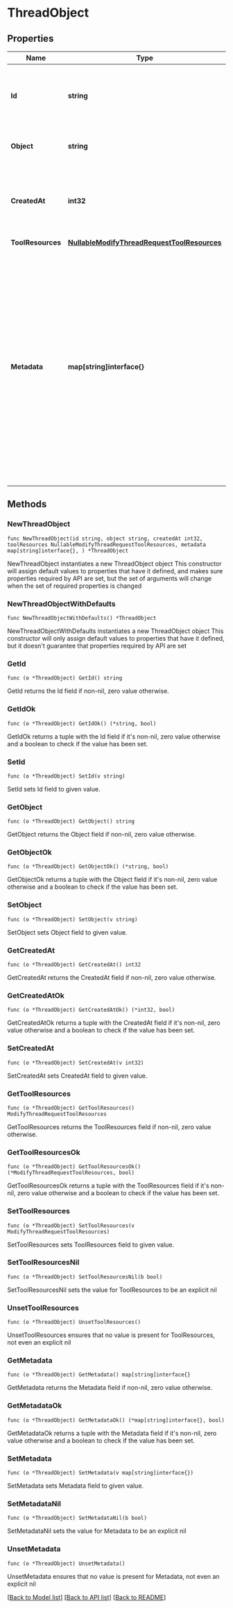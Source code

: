 # ThreadObject

## Properties

Name | Type | Description | Notes
------------ | ------------- | ------------- | -------------
**Id** | **string** | The identifier, which can be referenced in API endpoints. | 
**Object** | **string** | The object type, which is always &#x60;thread&#x60;. | 
**CreatedAt** | **int32** | The Unix timestamp (in seconds) for when the thread was created. | 
**ToolResources** | [**NullableModifyThreadRequestToolResources**](ModifyThreadRequestToolResources.md) |  | 
**Metadata** | **map[string]interface{}** | Set of 16 key-value pairs that can be attached to an object. This can be useful for storing additional information about the object in a structured format. Keys can be a maximum of 64 characters long and values can be a maximum of 512 characters long.  | 

## Methods

### NewThreadObject

`func NewThreadObject(id string, object string, createdAt int32, toolResources NullableModifyThreadRequestToolResources, metadata map[string]interface{}, ) *ThreadObject`

NewThreadObject instantiates a new ThreadObject object
This constructor will assign default values to properties that have it defined,
and makes sure properties required by API are set, but the set of arguments
will change when the set of required properties is changed

### NewThreadObjectWithDefaults

`func NewThreadObjectWithDefaults() *ThreadObject`

NewThreadObjectWithDefaults instantiates a new ThreadObject object
This constructor will only assign default values to properties that have it defined,
but it doesn't guarantee that properties required by API are set

### GetId

`func (o *ThreadObject) GetId() string`

GetId returns the Id field if non-nil, zero value otherwise.

### GetIdOk

`func (o *ThreadObject) GetIdOk() (*string, bool)`

GetIdOk returns a tuple with the Id field if it's non-nil, zero value otherwise
and a boolean to check if the value has been set.

### SetId

`func (o *ThreadObject) SetId(v string)`

SetId sets Id field to given value.


### GetObject

`func (o *ThreadObject) GetObject() string`

GetObject returns the Object field if non-nil, zero value otherwise.

### GetObjectOk

`func (o *ThreadObject) GetObjectOk() (*string, bool)`

GetObjectOk returns a tuple with the Object field if it's non-nil, zero value otherwise
and a boolean to check if the value has been set.

### SetObject

`func (o *ThreadObject) SetObject(v string)`

SetObject sets Object field to given value.


### GetCreatedAt

`func (o *ThreadObject) GetCreatedAt() int32`

GetCreatedAt returns the CreatedAt field if non-nil, zero value otherwise.

### GetCreatedAtOk

`func (o *ThreadObject) GetCreatedAtOk() (*int32, bool)`

GetCreatedAtOk returns a tuple with the CreatedAt field if it's non-nil, zero value otherwise
and a boolean to check if the value has been set.

### SetCreatedAt

`func (o *ThreadObject) SetCreatedAt(v int32)`

SetCreatedAt sets CreatedAt field to given value.


### GetToolResources

`func (o *ThreadObject) GetToolResources() ModifyThreadRequestToolResources`

GetToolResources returns the ToolResources field if non-nil, zero value otherwise.

### GetToolResourcesOk

`func (o *ThreadObject) GetToolResourcesOk() (*ModifyThreadRequestToolResources, bool)`

GetToolResourcesOk returns a tuple with the ToolResources field if it's non-nil, zero value otherwise
and a boolean to check if the value has been set.

### SetToolResources

`func (o *ThreadObject) SetToolResources(v ModifyThreadRequestToolResources)`

SetToolResources sets ToolResources field to given value.


### SetToolResourcesNil

`func (o *ThreadObject) SetToolResourcesNil(b bool)`

 SetToolResourcesNil sets the value for ToolResources to be an explicit nil

### UnsetToolResources
`func (o *ThreadObject) UnsetToolResources()`

UnsetToolResources ensures that no value is present for ToolResources, not even an explicit nil
### GetMetadata

`func (o *ThreadObject) GetMetadata() map[string]interface{}`

GetMetadata returns the Metadata field if non-nil, zero value otherwise.

### GetMetadataOk

`func (o *ThreadObject) GetMetadataOk() (*map[string]interface{}, bool)`

GetMetadataOk returns a tuple with the Metadata field if it's non-nil, zero value otherwise
and a boolean to check if the value has been set.

### SetMetadata

`func (o *ThreadObject) SetMetadata(v map[string]interface{})`

SetMetadata sets Metadata field to given value.


### SetMetadataNil

`func (o *ThreadObject) SetMetadataNil(b bool)`

 SetMetadataNil sets the value for Metadata to be an explicit nil

### UnsetMetadata
`func (o *ThreadObject) UnsetMetadata()`

UnsetMetadata ensures that no value is present for Metadata, not even an explicit nil

[[Back to Model list]](../README.md#documentation-for-models) [[Back to API list]](../README.md#documentation-for-api-endpoints) [[Back to README]](../README.md)


